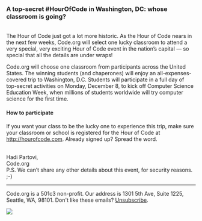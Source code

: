 ### A top-secret #HourOfCode in Washington, DC: whose classroom is going?
<br/>
The Hour of Code just got a lot more historic. As the Hour of Code nears in the next few weeks, Code.org will select one lucky classroom to attend a very special, very exciting Hour of Code event in the nation’s capital — so special that all the details are under wraps!

<INSERT PHOTO>

Code.org will choose one classroom from participants across the United States. The winning students (and chaperones) will enjoy an all-expenses-covered trip to Washington, D.C. Students will participate in a full day of top-secret activities on Monday, December 8, to kick off Computer Science Education Week, when millions of students worldwide will try computer science for the first time. 

#### How to participate
If you want your class to be the lucky one to experience this trip, make sure your classroom or school is registered for the  Hour of Code at http://hourofcode.com. Already signed up? Spread the word. 

<br/>
Hadi Partovi,<br/>
Code.org

<br/>
P.S. We can’t share any other details about this event, for security reasons. ;-)

<hr>

Code.org is a 501c3 non-profit. Our address is 1301 5th Ave, Suite 1225, Seattle, WA, 98101. Don't like these emails? [Unsubscribe](<%= unsubscribe_link %>).

![](<%= tracking_pixel %>)
